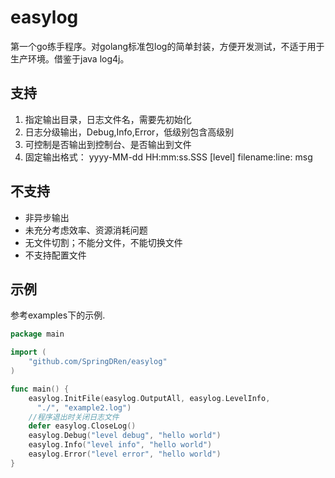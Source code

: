 # easylog
第一个go练手程序。对golang标准包log的简单封装，方便开发测试，不适于用于生产环境。借鉴于java log4j。

## 支持
1. 指定输出目录，日志文件名，需要先初始化  
2. 日志分级输出，Debug,Info,Error，低级别包含高级别  
3. 可控制是否输出到控制台、是否输出到文件  
4. 固定输出格式： yyyy-MM-dd HH:mm:ss.SSS [level] filename:line: msg  

## 不支持
- 非异步输出  
- 未充分考虑效率、资源消耗问题  
- 无文件切割；不能分文件，不能切换文件  
- 不支持配置文件  

## 示例  
参考examples下的示例.  
```go
package main

import (
	"github.com/SpringDRen/easylog"
)

func main() {
	easylog.InitFile(easylog.OutputAll, easylog.LevelInfo,  
      "./", "example2.log")  
    //程序退出时关闭日志文件
	defer easylog.CloseLog()
	easylog.Debug("level debug", "hello world")
	easylog.Info("level info", "hello world")
	easylog.Error("level error", "hello world")
}
```
